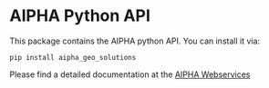# AIPHA Python API

This package contains the AIPHA python API. You can install it via:

	pip install aipha_geo_solutions

Please find a detailed documentation at the [AIPHA Webservices](https://aipha.ch/documentation)

